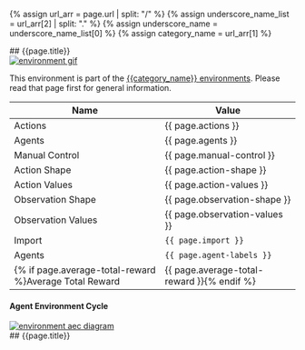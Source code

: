 {% assign url_arr = page.url | split: "/" %}
{% assign underscore_name_list = url_arr[2] | split: "." %}
{% assign underscore_name = underscore_name_list[0] %}
{% assign category_name = url_arr[1] %}

<div class="appear_small" markdown="1">
## {{page.title}}
</div>

<div class="floatright" markdown="1">

<a href="{{category_name}}_{{underscore_name}}.gif">
<img src="{{category_name}}_{{underscore_name}}.gif" alt="environment gif" />
</a>

This environment is part of the [{{category_name}} environments](../{{category_name}}). Please read that page first for general information.

Name | Value
--- | ---
Actions | {{ page.actions }}
Agents | {{ page.agents }}
Manual Control | {{ page.manual-control }}
Action Shape | {{ page.action-shape }}
Action Values | {{ page.action-values }}
Observation Shape | {{ page.observation-shape }}
Observation Values | {{ page.observation-values }}
Import | `{{ page.import }}`
Agents | `{{ page.agent-labels }}`
{% if page.average-total-reward %}Average Total Reward | {{ page.average-total-reward }}{% endif %}

#### Agent Environment Cycle

<a href="/assets/img/aec/{{category_name}}_{{underscore_name}}_aec.svg">
<img src="/assets/img/aec/{{category_name}}_{{underscore_name}}_aec.svg" alt="environment aec diagram" />
</a>

</div>


<div class="appear_big" markdown="1">
## {{page.title}}
</div>
